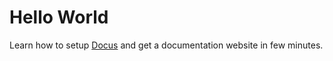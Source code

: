 # Hello World

Learn how to setup [Docus](https://docus.dev) and get a documentation website in few minutes.